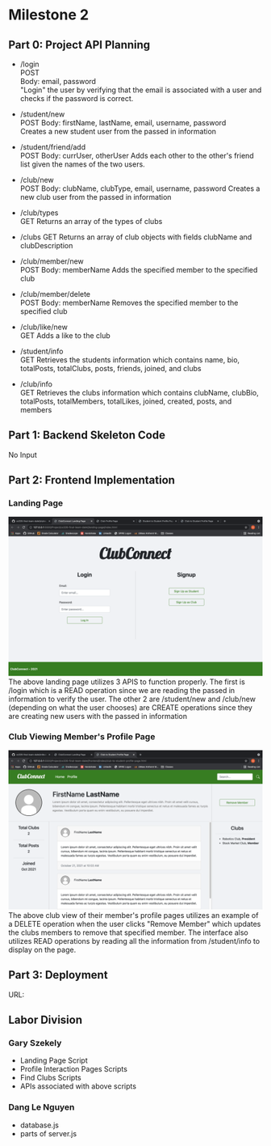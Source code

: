 # Milestone 2

## Part 0: Project API Planning

- /login  
POST  
Body: email, password  
"Login" the user by verifying that the email is associated with a user and checks if the password is correct.

- /student/new  
POST
Body: firstName, lastName, email, username, password  
Creates a new student user from the passed in information

- /student/friend/add  
POST
Body: currUser, otherUser
Adds each other to the other's friend list given the names of the two users.

- /club/new  
POST
Body: clubName, clubType, email, username, password
Creates a new club user from the passed in information

- /club/types  
GET
Returns an array of the types of clubs

- /clubs
GET
Returns an array of club objects with fields clubName and clubDescription

- /club/member/new  
POST
Body: memberName
Adds the specified member to the specified club

- /club/member/delete  
POST
Body: memberName
Removes the specified member to the specified club

- /club/like/new  
GET
Adds a like to the club

- /student/info  
GET
Retrieves the students information which contains name, bio, totalPosts, totalClubs, posts, friends, joined, and clubs

- /club/info  
GET
Retrieves the clubs information which contains clubName, clubBio, totalPosts, totalMembers, totalLikes, joined, created, posts, and members

## Part 1: Backend Skeleton Code

No Input

## Part 2: Frontend Implementation

### Landing Page
![Landing Page Image](html-and-css/LandingPage.png "Landing Page")
The above landing page utilizes 3 APIS to function properly. The first is /login which is a READ operation since we are reading the passed in information to verify the user. The other 2 are /student/new and /club/new (depending on what the user chooses) are CREATE operations since they are creating new users with the passed in information

### Club Viewing Member's Profile Page
![Club Viewing Member's Profile Page Image](html-and-css/ClubToStudentProfilePage.png "Club Viewing Member's Profile Page")
The above club view of their member's profile pages utilizes an example of a DELETE operation when the user clicks "Remove Member" which updates the clubs members to remove that specified member. The interface also utilizes READ operations by reading all the information from /student/info to display on the page.

## Part 3: Deployment

URL: 

## Labor Division
  ### Gary Szekely
  - Landing Page Script
  - Profile Interaction Pages Scripts
  - Find Clubs Scripts
  - APIs associated with above scripts
  ### Dang Le Nguyen
  - database.js
  - parts of server.js